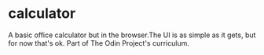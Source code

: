# calculator

A basic office calculator but in the browser.The UI is as simple as it gets, but for now that's ok.
Part of The Odin Project's curriculum.
